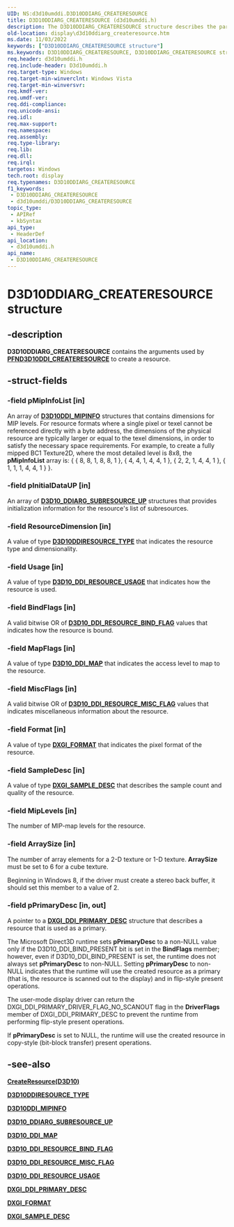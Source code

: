 ```yaml
---
UID: NS:d3d10umddi.D3D10DDIARG_CREATERESOURCE
title: D3D10DDIARG_CREATERESOURCE (d3d10umddi.h)
description: The D3D10DDIARG_CREATERESOURCE structure describes the parameters that the user-mode display driver uses to create a resource.
old-location: display\d3d10ddiarg_createresource.htm
ms.date: 11/03/2022
keywords: ["D3D10DDIARG_CREATERESOURCE structure"]
ms.keywords: D3D10DDIARG_CREATERESOURCE, D3D10DDIARG_CREATERESOURCE structure [Display Devices], UMDisplayDriver_Dx10param_Structs_3f91ee50-2bdd-4206-afe6-d8b79d3b7d80.xml, d3d10umddi/D3D10DDIARG_CREATERESOURCE, display.d3d10ddiarg_createresource
req.header: d3d10umddi.h
req.include-header: D3d10umddi.h
req.target-type: Windows
req.target-min-winverclnt: Windows Vista
req.target-min-winversvr: 
req.kmdf-ver: 
req.umdf-ver: 
req.ddi-compliance: 
req.unicode-ansi: 
req.idl: 
req.max-support: 
req.namespace: 
req.assembly: 
req.type-library: 
req.lib: 
req.dll: 
req.irql: 
targetos: Windows
tech.root: display
req.typenames: D3D10DDIARG_CREATERESOURCE
f1_keywords:
 - D3D10DDIARG_CREATERESOURCE
 - d3d10umddi/D3D10DDIARG_CREATERESOURCE
topic_type:
 - APIRef
 - kbSyntax
api_type:
 - HeaderDef
api_location:
 - d3d10umddi.h
api_name:
 - D3D10DDIARG_CREATERESOURCE
---
```


# D3D10DDIARG_CREATERESOURCE structure

## -description

**D3D10DDIARG_CREATERESOURCE** contains the arguments used by [**PFND3D10DDI_CREATERESOURCE**](nc-d3d10umddi-pfnd3d10ddi_createresource.md) to create a resource.

## -struct-fields

### -field pMipInfoList [in]

An array of [**D3D10DDI_MIPINFO**](ns-d3d10umddi-d3d10ddi_mipinfo.md) structures that contains dimensions for MIP levels. For resource formats where a single pixel or texel cannot be referenced directly with a byte address, the dimensions of the physical resource are typically larger or equal to the texel dimensions, in order to satisfy the necessary space requirements. For example, to create a fully mipped BC1 Texture2D, where the most detailed level is 8x8, the **pMipInfoList** array is:  { { 8, 8, 1, 8, 8, 1 }, { 4, 4, 1, 4, 4, 1 }, { 2, 2, 1, 4, 4, 1 }, { 1, 1, 1, 4, 4, 1 } }.

### -field pInitialDataUP [in]

An array of [**D3D10_DDIARG_SUBRESOURCE_UP**](ns-d3d10umddi-d3d10_ddiarg_subresource_up.md) structures that provides initialization information for the resource's list of subresources.

### -field ResourceDimension [in]

A value of type [**D3D10DDIRESOURCE_TYPE**](/windows-hardware/drivers/display/ne-d3d10umddi-d3d10ddiresource_type) that indicates the resource type and dimensionality.

### -field Usage [in]

A value of type [**D3D10_DDI_RESOURCE_USAGE**](ne-d3d10umddi-d3d10_ddi_resource_usage.md) that indicates how the resource is used.

### -field BindFlags [in]

A valid bitwise OR of [**D3D10_DDI_RESOURCE_BIND_FLAG**](ne-d3d10umddi-d3d10_ddi_resource_bind_flag.md) values that indicates how the resource is bound.

### -field MapFlags [in]

A value of type [**D3D10_DDI_MAP**](ne-d3d10umddi-d3d10_ddi_map.md) that indicates the access level to map to the resource.

### -field MiscFlags [in]

A valid bitwise OR of [**D3D10_DDI_RESOURCE_MISC_FLAG**](ne-d3d10umddi-d3d10_ddi_resource_misc_flag.md) values that indicates miscellaneous information about the resource.

### -field Format [in]

A value of type [**DXGI_FORMAT**](/windows/win32/api/dxgiformat/ne-dxgiformat-dxgi_format) that indicates the pixel format of the resource.

### -field SampleDesc [in]

A value of type [**DXGI_SAMPLE_DESC**](/windows/win32/api/dxgicommon/ns-dxgicommon-dxgi_sample_desc) that describes the sample count and quality of the resource.

### -field MipLevels [in]

The number of MIP-map levels for the resource.

### -field ArraySize [in]

The number of array elements for a 2-D texture or 1-D texture. **ArraySize** must be set to 6 for a cube texture.

Beginning in Windows 8, if the driver must create a stereo back buffer, it should set this member to a value of 2.

### -field pPrimaryDesc [in, out]

A pointer to a [**DXGI_DDI_PRIMARY_DESC**](../dxgiddi/ns-dxgiddi-dxgi_ddi_primary_desc.md) structure that describes a resource that is used as a primary.

The Microsoft Direct3D runtime sets **pPrimaryDesc** to a non-NULL value only if the D3D10_DDI_BIND_PRESENT bit is set in the **BindFlags** member; however, even if D3D10_DDI_BIND_PRESENT is set, the runtime does not always set **pPrimaryDesc** to non-NULL. Setting **pPrimaryDesc** to non-NULL indicates that the runtime will use the created resource as a primary (that is, the resource is scanned out to the display) and in flip-style present operations.

The user-mode display driver can return the DXGI_DDI_PRIMARY_DRIVER_FLAG_NO_SCANOUT flag in the **DriverFlags** member of DXGI_DDI_PRIMARY_DESC to prevent the runtime from performing flip-style present operations.

If **pPrimaryDesc** is set to NULL, the runtime will use the created resource in copy-style (bit-block transfer) present operations.

## -see-also

[**CreateResource(D3D10)**](nc-d3d10umddi-pfnd3d10ddi_createresource.md)

[**D3D10DDIRESOURCE_TYPE**](/previous-versions/windows/hardware/drivers/ff541810(v=vs.85))

[**D3D10DDI_MIPINFO**](ns-d3d10umddi-d3d10ddi_mipinfo.md)

[**D3D10_DDIARG_SUBRESOURCE_UP**](ns-d3d10umddi-d3d10_ddiarg_subresource_up.md)

[**D3D10_DDI_MAP**](ne-d3d10umddi-d3d10_ddi_map.md)

[**D3D10_DDI_RESOURCE_BIND_FLAG**](ne-d3d10umddi-d3d10_ddi_resource_bind_flag.md)

[**D3D10_DDI_RESOURCE_MISC_FLAG**](ne-d3d10umddi-d3d10_ddi_resource_misc_flag.md)

[**D3D10_DDI_RESOURCE_USAGE**](ne-d3d10umddi-d3d10_ddi_resource_usage.md)

[**DXGI_DDI_PRIMARY_DESC**](../dxgiddi/ns-dxgiddi-dxgi_ddi_primary_desc.md)

[**DXGI_FORMAT**](/windows/win32/api/dxgiformat/ne-dxgiformat-dxgi_format)

[**DXGI_SAMPLE_DESC**](/windows/win32/api/dxgicommon/ns-dxgicommon-dxgi_sample_desc)
